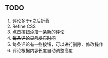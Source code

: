 
## TODO
1. 评论多于n之后折叠
2. Refine CSS
3. ~~点击按钮添加一条新的评论~~
4. ~~每条评论显示发布时间~~
5. 每条评论有一些按钮，可以进行删除、修改操作
6. 评论根据内容长度自动调整高度